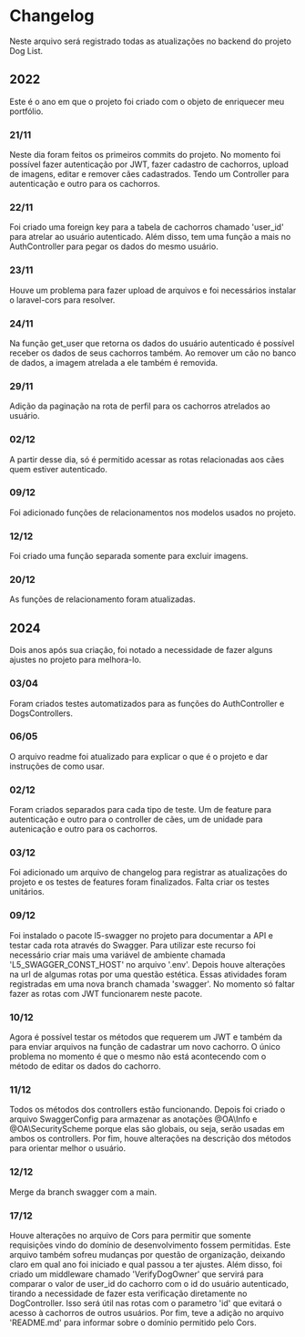 # Changelog

Neste arquivo será registrado todas as atualizações no backend do projeto Dog List.

## 2022

Este é o ano em que o projeto foi criado com o objeto de enriquecer meu portfólio.

### 21/11

Neste dia foram feitos os primeiros commits do projeto. No momento foi possível fazer autenticação por JWT, fazer cadastro de cachorros, upload de imagens, editar e remover cães cadastrados. Tendo um Controller para autenticação e outro para os cachorros.

### 22/11

Foi criado uma foreign key para a tabela de cachorros chamado 'user_id' para atrelar ao usuário autenticado. Além disso, tem uma função a mais no AuthController para pegar os dados do mesmo usuário.

### 23/11

Houve um problema para fazer upload de arquivos e foi necessários instalar o laravel-cors para resolver.

### 24/11

Na função get_user que retorna os dados do usuário autenticado é possível receber os dados de seus cachorros também. Ao remover um cão no banco de dados, a imagem atrelada a ele também é removida. 

### 29/11

Adição da paginação na rota de perfil para os cachorros atrelados ao usuário.

### 02/12

A partir desse dia, só é permitido acessar as rotas relacionadas aos cães quem estiver autenticado.

### 09/12

Foi adicionado funções de relacionamentos nos modelos usados no projeto.

### 12/12

Foi criado uma função separada somente para excluir imagens.

### 20/12

As funções de relacionamento foram atualizadas.

## 2024

Dois anos após sua criação, foi notado a necessidade de fazer alguns ajustes no projeto para melhora-lo.

### 03/04

Foram criados testes automatizados para as funções do AuthController e DogsControllers.

### 06/05

O arquivo readme foi atualizado para explicar o que é o projeto e dar instruções de como usar.

### 02/12

Foram criados separados para cada tipo de teste. Um de feature para autenticação e outro para o controller de cães, um de unidade para autenicação e outro para os cachorros. 

### 03/12

Foi adicionado um arquivo de changelog para registrar as atualizações do projeto e os testes de features foram finalizados. Falta criar os testes unitários.

### 09/12

Foi instalado o pacote l5-swagger no projeto para documentar a API e testar cada rota através do Swagger. Para utilizar este recurso foi necessário criar mais uma variável de ambiente chamada 'L5_SWAGGER_CONST_HOST' no arquivo '.env'. Depois houve alterações na url de algumas rotas por uma questão estética. Essas atividades foram registradas em uma nova branch chamada 'swagger'. No momento só faltar fazer as rotas com JWT funcionarem neste pacote.

### 10/12

Agora é possível testar os métodos que requerem um JWT e também da para enviar arquivos na função de cadastrar um novo cachorro. O único problema no momento é que o mesmo não está acontecendo com o método de editar os dados do cachorro.

### 11/12

Todos os métodos dos controllers estão funcionando. Depois foi criado o arquivo SwaggerConfig para armazenar as anotações @OA\Info e @OA\SecurityScheme porque elas são globais, ou seja, serão usadas em ambos os controllers. Por fim, houve alterações na descrição dos métodos para orientar melhor o usuário.

### 12/12

Merge da branch swagger com a main.

### 17/12

Houve alterações no arquivo de Cors para permitir que somente requisições vindo do domínio de desenvolvimento fossem permitidas. Este arquivo também sofreu mudanças por questão de organização, deixando claro em qual ano foi iniciado e qual passou a ter ajustes. Além disso, foi criado um middleware chamado 'VerifyDogOwner' que servirá para comparar o valor de user_id do cachorro com o id do usuário autenticado, tirando a necessidade de fazer esta verificação diretamente no DogController. Isso será útil nas rotas com o parametro 'id' que evitará o acesso à cachorros de outros usuários. Por fim, teve a adição no arquivo 'README.md' para informar sobre o domínio permitido pelo Cors.